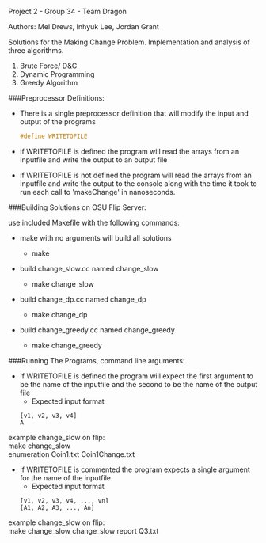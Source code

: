 Project 2 - Group 34 - Team Dragon

Authors: Mel Drews, Inhyuk Lee, Jordan Grant

Solutions for the Making Change Problem.  Implementation and analysis of three algorithms.

1. Brute Force/ D&C
2. Dynamic Programming
3. Greedy Algorithm

###Preprocessor Definitions:

* There is a single preprocessor definition that will modify the input and output of the programs

	```c++
	#define WRITETOFILE
	```

* if WRITETOFILE is defined the program will read the arrays from an inputfile and write the output to an output file 

* if WRITETOFILE is not defined the program will read the arrays from an inputfile and write the output to the console along with the time it took to run each call to 'makeChange' in nanoseconds.


###Building Solutions on OSU Flip Server:


use included Makefile with the following commands:

* make with no arguments will build all solutions
	* make

* build change_slow.cc named change_slow
	* make change_slow

* build change_dp.cc named change_dp
	* make change_dp

* build change_greedy.cc named change_greedy
	* make change_greedy



###Running The Programs, command line arguments:

* If WRITETOFILE is defined the program will expect the first argument to be the name of the inputfile and the second to be the name of the output file
	* Expected input format
	```
	[v1, v2, v3, v4]
	A
	```

example change_slow on flip:  
make change_slow  
enumeration Coin1.txt Coin1Change.txt  

* If WRITETOFILE is commented the program expects a single argument for the name of the inputfile.
	* Expected input format
	```
	[v1, v2, v3, v4, ..., vn]
	[A1, A2, A3, ..., An]
	```

example change_slow on flip:  
make change_slow 
change_slow report Q3.txt 


